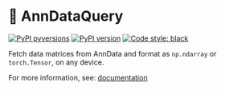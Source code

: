 # 🔎 AnnDataQuery

[![PyPI pyversions](https://img.shields.io/pypi/pyversions/adata_query.svg)](https://pypi.python.org/pypi/adata_query/)
[![PyPI version](https://badge.fury.io/py/adata_query.svg)](https://badge.fury.io/py/adata_query)
[![Code style: black](https://img.shields.io/badge/code%20style-black-000000.svg)](https://github.com/psf/black)

Fetch data matrices from AnnData and format as `np.ndarray` or `torch.Tensor`, on any device.

For more information, see: [documentation](https://michael-vinyard.gitbook.io/anndataquery/)
